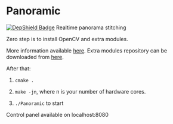 # Panoramic
[![DepShield Badge](https://depshield.sonatype.org/badges/owner/repository/depshield.svg)](https://depshield.github.io)
Realtime panorama stitching

Zero step is to install OpenCV and extra modules. 

More information available [here](http://docs.opencv.org/3.0-beta/doc/tutorials/introduction/linux_install/linux_install.html).
Extra modules repository can be downloaded from [here](https://github.com/opencv/opencv_contrib).

After that:

1. `cmake .`

2. `make -jn`, where n is your number of hardware cores.

3. `./Panoramic` to start 

Control panel available on localhost:8080
